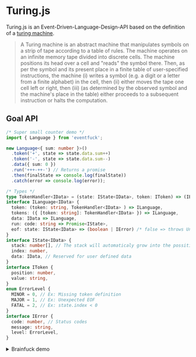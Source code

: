 # Turing.js
Turing.js is an Event-Driven-Language-Design-API based on the definition of a  [turing machine](https://en.wikipedia.org/wiki/Turing_machine).

> A Turing machine is an abstract machine that manipulates symbols on a strip of tape according to a table of rules.
> The machine operates on an infinite memory tape divided into discrete cells. The machine positions its head over a cell and "reads"  the symbol there. Then, as per the symbol and its present place in a finite table of user-specified instructions, the machine (i) writes a symbol (e.g. a digit or a letter from a finite alphabet) in the cell, then (ii) either moves the tape one cell left or right, then (iii) (as determined by the observed symbol and the machine's place in the table) either proceeds to a subsequent instruction or halts the computation.

## Goal API

```ts
/* Super small counter demo */
import { Language } from 'eventfuck';

new Language<{ sum: number }>()
  .token('+', state => state.data.sum++)
  .token('-', state => state.data.sum--)
  .data({ sum: 0 })
  .run('+++-++-') // Returns a promise 
  .then(finalState => console.log(finalState))
  .catch(error => console.log(error));
```

```ts
/* Types */
type TokenHandler<IData> = (state: IState<IData>, token: IToken) => (IError | void);
interface ILanguage<IData> {
  token: (token: string, TokenHandler<IData> ) => ILanguage,
  tokens: ({ [token: string]: TokenHandler<IData> }) => ILanguage,
  data: IData => ILanguage,
  run: code: string => Promise<IState>,
  eof: state: IState<IData> => (boolean | IError) /* false => throws UnexpectedEOFError */,
}
interface IState<IData> {
  stack: number[], // The stack will automaticaly grow into the possitive indecies
  index: number,
  data: IData, // Reserved for user defined data
}
interface IToken {
  position: number,
  value: string,
}
enum ErrorLevel {
  MINOR = 0, // Ex: Missing token definition
  MAJOR = 1, // Ex: Unexpected EOF
  FATAL = 2, // Ex: state.index < 0
}
interface IError {
  code: number, // Status codes
  message: string,
  level: ErrorLevel,
}
```

<details>
<summary>Brainfuck demo</summary>

```ts
/* Demo */
import { Language } from 'eventfuck';
interface MyData {
  in: string[],
  out: string[],
  loops: number[],
}
let myLanguage = new Language<MyData>()
  .tokens({
    '+': (state, token) => state.stack[state.index]++,
    '-': (state, token) => state.stack[state.index]--,
    '>': (state, token) => state.index++,
    '<': (state, token) => state.index--,
    ',': (state, token) => state.stack[state.index] = state.data.in.shift().charCodeAt(0),
    '.': (state, token) => state.data.out.push(String.fromCharCode(state.stack[state.index])),
    '[': (state, token) => state.data.loops.push(token.position),
    ']': (state, token) => state.position = state.data.loops.pop(),
  }).eof(state => state.data.loops.length === 0 /* Fails if we have opned more loops than we close */);

let code = '+++[->,.+++.<]';
let programPromise = myLanguage.data({
  in: 'ABC'.split(''),
  out: [],
  loops: [],
}).run(code);

programPromise
  .then(finalState => console.log(finalState.data.out.join('')) /* ADBECF */)
  .catch(error => console.log(error));
```
</details>
